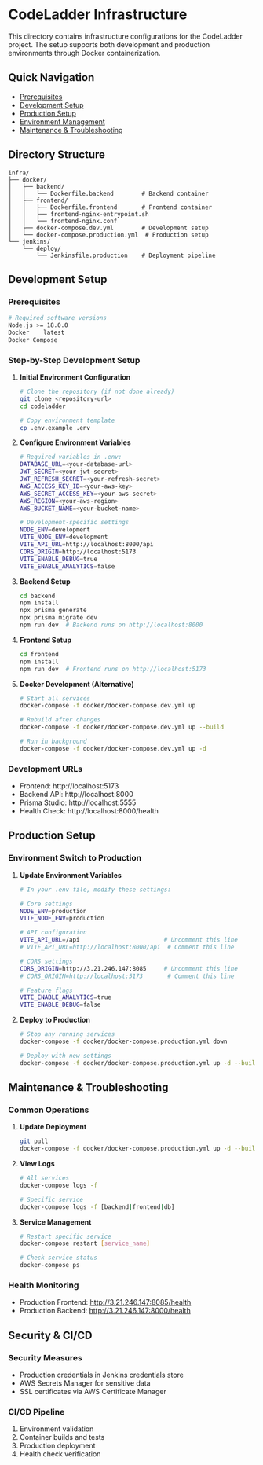 # CodeLadder Infrastructure

This directory contains infrastructure configurations for the CodeLadder project. The setup supports both development and production environments through Docker containerization.

## Quick Navigation

- [Prerequisites](#prerequisites)
- [Development Setup](#development-setup)
- [Production Setup](#production-setup)
- [Environment Management](#environment-management)
- [Maintenance & Troubleshooting](#maintenance--troubleshooting)

## Directory Structure

```
infra/
├── docker/
│   ├── backend/
│   │   └── Dockerfile.backend        # Backend container
│   ├── frontend/
│   │   ├── Dockerfile.frontend       # Frontend container
│   │   ├── frontend-nginx-entrypoint.sh
│   │   └── frontend-nginx.conf
│   ├── docker-compose.dev.yml        # Development setup
│   └── docker-compose.production.yml  # Production setup
└── jenkins/
    └── deploy/
        └── Jenkinsfile.production    # Deployment pipeline
```

## Development Setup

### Prerequisites

```bash
# Required software versions
Node.js >= 18.0.0
Docker    latest
Docker Compose
```

### Step-by-Step Development Setup

1. **Initial Environment Configuration**
   ```bash
   # Clone the repository (if not done already)
   git clone <repository-url>
   cd codeladder

   # Copy environment template
   cp .env.example .env
   ```

2. **Configure Environment Variables**
   ```bash
   # Required variables in .env:
   DATABASE_URL=<your-database-url>
   JWT_SECRET=<your-jwt-secret>
   JWT_REFRESH_SECRET=<your-refresh-secret>
   AWS_ACCESS_KEY_ID=<your-aws-key>
   AWS_SECRET_ACCESS_KEY=<your-aws-secret>
   AWS_REGION=<your-aws-region>
   AWS_BUCKET_NAME=<your-bucket-name>

   # Development-specific settings
   NODE_ENV=development
   VITE_NODE_ENV=development
   VITE_API_URL=http://localhost:8000/api
   CORS_ORIGIN=http://localhost:5173
   VITE_ENABLE_DEBUG=true
   VITE_ENABLE_ANALYTICS=false
   ```

3. **Backend Setup**
   ```bash
   cd backend
   npm install
   npx prisma generate
   npx prisma migrate dev
   npm run dev  # Backend runs on http://localhost:8000
   ```

4. **Frontend Setup**
   ```bash
   cd frontend
   npm install
   npm run dev  # Frontend runs on http://localhost:5173
   ```

5. **Docker Development (Alternative)**
   ```bash
   # Start all services
   docker-compose -f docker/docker-compose.dev.yml up

   # Rebuild after changes
   docker-compose -f docker/docker-compose.dev.yml up --build

   # Run in background
   docker-compose -f docker/docker-compose.dev.yml up -d
   ```

### Development URLs
- Frontend: http://localhost:5173
- Backend API: http://localhost:8000
- Prisma Studio: http://localhost:5555
- Health Check: http://localhost:8000/health

## Production Setup

### Environment Switch to Production

1. **Update Environment Variables**
   ```bash
   # In your .env file, modify these settings:
   
   # Core settings
   NODE_ENV=production
   VITE_NODE_ENV=production
   
   # API configuration
   VITE_API_URL=/api                        # Uncomment this line
   # VITE_API_URL=http://localhost:8000/api  # Comment this line
   
   # CORS settings
   CORS_ORIGIN=http://3.21.246.147:8085     # Uncomment this line
   # CORS_ORIGIN=http://localhost:5173       # Comment this line
   
   # Feature flags
   VITE_ENABLE_ANALYTICS=true
   VITE_ENABLE_DEBUG=false
   ```

2. **Deploy to Production**
   ```bash
   # Stop any running services
   docker-compose -f docker/docker-compose.production.yml down
   
   # Deploy with new settings
   docker-compose -f docker/docker-compose.production.yml up -d --build
   ```

## Maintenance & Troubleshooting

### Common Operations

1. **Update Deployment**
   ```bash
   git pull
   docker-compose -f docker/docker-compose.production.yml up -d --build
   ```

2. **View Logs**
   ```bash
   # All services
   docker-compose logs -f
   
   # Specific service
   docker-compose logs -f [backend|frontend|db]
   ```

3. **Service Management**
   ```bash
   # Restart specific service
   docker-compose restart [service_name]
   
   # Check service status
   docker-compose ps
   ```

### Health Monitoring
- Production Frontend: http://3.21.246.147:8085/health
- Production Backend: http://3.21.246.147:8000/health

## Security & CI/CD

### Security Measures
- Production credentials in Jenkins credentials store
- AWS Secrets Manager for sensitive data
- SSL certificates via AWS Certificate Manager

### CI/CD Pipeline
1. Environment validation
2. Container builds and tests
3. Production deployment
4. Health check verification